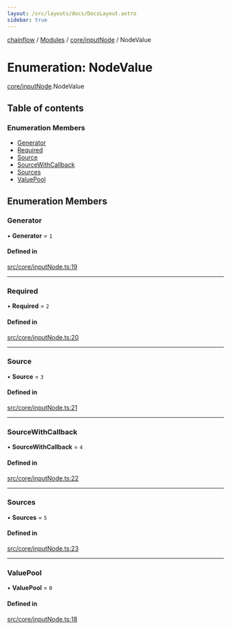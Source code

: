 ```yaml
---
layout: /src/layouts/docs/DocsLayout.astro
sidebar: true
---
```


[chainflow](../README) / [Modules](../modules) / [core/inputNode](../modules/core_inputNode) / NodeValue

# Enumeration: NodeValue

[core/inputNode](../modules/core_inputNode).NodeValue

## Table of contents

### Enumeration Members

- [Generator](./core_inputNode.NodeValue#generator)
- [Required](./core_inputNode.NodeValue#required)
- [Source](./core_inputNode.NodeValue#source)
- [SourceWithCallback](./core_inputNode.NodeValue#sourcewithcallback)
- [Sources](./core_inputNode.NodeValue#sources)
- [ValuePool](./core_inputNode.NodeValue#valuepool)

## Enumeration Members

### Generator

• **Generator** = ``1``

#### Defined in

[src/core/inputNode.ts:19](https://github.com/edwinlzs/chainflow/blob/b0b3282/src/core/inputNode.ts#L19)

___

### Required

• **Required** = ``2``

#### Defined in

[src/core/inputNode.ts:20](https://github.com/edwinlzs/chainflow/blob/b0b3282/src/core/inputNode.ts#L20)

___

### Source

• **Source** = ``3``

#### Defined in

[src/core/inputNode.ts:21](https://github.com/edwinlzs/chainflow/blob/b0b3282/src/core/inputNode.ts#L21)

___

### SourceWithCallback

• **SourceWithCallback** = ``4``

#### Defined in

[src/core/inputNode.ts:22](https://github.com/edwinlzs/chainflow/blob/b0b3282/src/core/inputNode.ts#L22)

___

### Sources

• **Sources** = ``5``

#### Defined in

[src/core/inputNode.ts:23](https://github.com/edwinlzs/chainflow/blob/b0b3282/src/core/inputNode.ts#L23)

___

### ValuePool

• **ValuePool** = ``0``

#### Defined in

[src/core/inputNode.ts:18](https://github.com/edwinlzs/chainflow/blob/b0b3282/src/core/inputNode.ts#L18)
